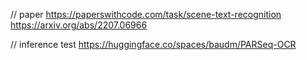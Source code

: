 
// paper
https://paperswithcode.com/task/scene-text-recognition
https://arxiv.org/abs/2207.06966

// inference test
https://huggingface.co/spaces/baudm/PARSeq-OCR
